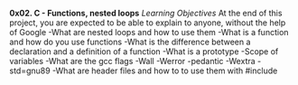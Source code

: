 **0x02. C - Functions, nested loops**
*Learning Objectives*
At the end of this project, you are expected to be able to explain to anyone, without the help of Google
-What are nested loops and how to use them
-What is a function and how do you use functions
-What is the difference between a declaration and a definition of a function
-What is a prototype
-Scope of variables
-What are the gcc flags -Wall -Werror -pedantic -Wextra -std=gnu89
-What are header files and how to to use them with #include
